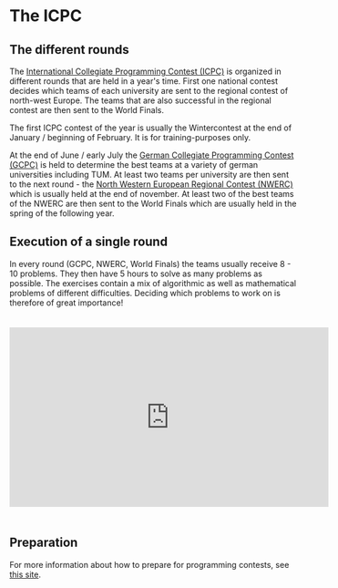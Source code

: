 # The ICPC

## The different rounds

The [International Collegiate Programming Contest (ICPC)](http://icpc.baylor.edu/) is organized in different rounds that are held in a year's time. First one national contest decides which teams of each university are sent to the regional contest of north-west Europe. The teams that are also successful in the regional contest are then sent to the World Finals.

The first ICPC contest of the year is usually the Wintercontest at the end of January / beginning of February. It is for training-purposes only.

At the end of June / early July the [German Collegiate Programming Contest (GCPC)](http://gcpc.nwerc.eu/) is held to determine the best teams at a variety of german universities including TUM. At least two teams per university are then sent to the next round - the [North Western European Regional Contest (NWERC)](http://nwerc.eu/) which is usually held at the end of november. At least two of the best teams of the NWERC are then sent to the World Finals which are usually held in the spring of the following year.

## Execution of a single round

In every round (GCPC, NWERC, World Finals) the teams usually receive 8 - 10 problems. They then have 5 hours to solve as many problems as possible. The exercises contain a mix of algorithmic as well as mathematical problems of different difficulties. Deciding which problems to work on is therefore of great importance!

<div style="width: 100%; text-align: center; padding: 1.5em 0;">
<iframe width="560" height="315" src="https://www.youtube.com/embed/s0Qh-gy7ktA" frameborder="0" allowfullscreen></iframe>
</div>

## Preparation

For more information about how to prepare for programming contests, see [this site](/preparation/material).
